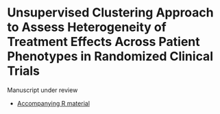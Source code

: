 # Unsupervised Clustering Approach to Assess Heterogeneity of Treatment Effects Across Patient Phenotypes in Randomized Clinical Trials

Manuscript under review

- <a href="HTE_manuscript_Rcode.R">Accompanying R material </a>  
